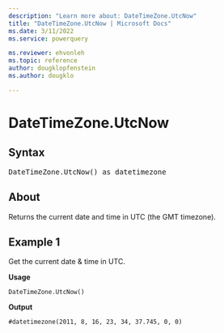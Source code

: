 ```yaml
---
description: "Learn more about: DateTimeZone.UtcNow"
title: "DateTimeZone.UtcNow | Microsoft Docs"
ms.date: 3/11/2022
ms.service: powerquery

ms.reviewer: ehvonleh
ms.topic: reference
author: dougklopfenstein
ms.author: dougklo

---
```

# DateTimeZone.UtcNow

## Syntax

<pre>
DateTimeZone.UtcNow() as datetimezone
</pre>
  
## About

Returns the current date and time in UTC (the GMT timezone).

## Example 1

Get the current date & time in UTC.

**Usage**

```powerquery-m
DateTimeZone.UtcNow()
```

**Output**

`#datetimezone(2011, 8, 16, 23, 34, 37.745, 0, 0)`
